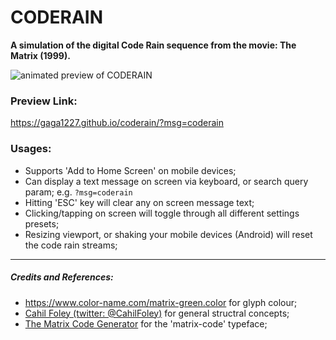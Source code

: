 # CODERAIN
**A simulation of the digital Code Rain sequence from the movie: The Matrix (1999).**

![animated preview of CODERAIN](https://gaga1227.github.io/coderain/preview.gif "CODERAIN")

### Preview Link:
https://gaga1227.github.io/coderain/?msg=coderain

### Usages:
* Supports 'Add to Home Screen' on mobile devices;
* Can display a text message on screen via keyboard, or search query param; e.g. `?msg=coderain`
* Hitting 'ESC' key will clear any on screen message text;
* Clicking/tapping on screen will toggle through all different settings presets;
* Resizing viewport, or shaking your mobile devices (Android) will reset the code rain streams;

----
##### Credits and References:
* https://www.color-name.com/matrix-green.color for glyph colour;
* [Cahil Foley (twitter: @CahilFoley)](https://codepen.io/cahil/pen/OwEeoe/?editors=0010) for general structral concepts;
* [The Matrix Code Generator](https://github.com/mlathrom/matrix-code-generator) for the 'matrix-code' typeface;

